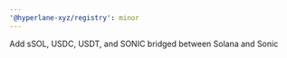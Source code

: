 ```yaml
---
'@hyperlane-xyz/registry': minor
---
```


Add sSOL, USDC, USDT, and SONIC bridged between Solana and Sonic
